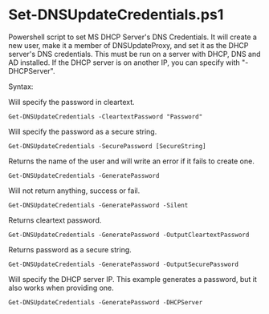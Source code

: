 # Set-DNSUpdateCredentials.ps1
Powershell script to set MS DHCP Server's DNS Credentials. It will create a new user, make it a member of DNSUpdateProxy, and set it as the DHCP server's DNS credentials. This must be run on a server with DHCP, DNS and AD installed. If the DHCP server is on another IP, you can specify with "-DHCPServer".

Syntax:

Will specify the password in cleartext.
<pre><code>Get-DNSUpdateCredentials -CleartextPassword "Password"</code></pre>

Will specify the password as a secure string.
<pre><code>Get-DNSUpdateCredentials -SecurePassword [SecureString]</code></pre>

Returns the name of the user and will write an error if it fails to create one. 
<pre><code>Get-DNSUpdateCredentials -GeneratePassword</code></pre>

Will not return anything, success or fail.
<pre><code>Get-DNSUpdateCredentials -GeneratePassword -Silent</code></pre>

Returns cleartext password.
<pre><code>Get-DNSUpdateCredentials -GeneratePassword -OutputCleartextPassword</code></pre>

Returns password as a secure string.
<pre><code>Get-DNSUpdateCredentials -GeneratePassword -OutputSecurePassword</code></pre>

Will specify the DHCP server IP. This example generates a password, but it also works when providing one.
<pre><code>Get-DNSUpdateCredentials -GeneratePassword -DHCPServer  <string></code></pre>
